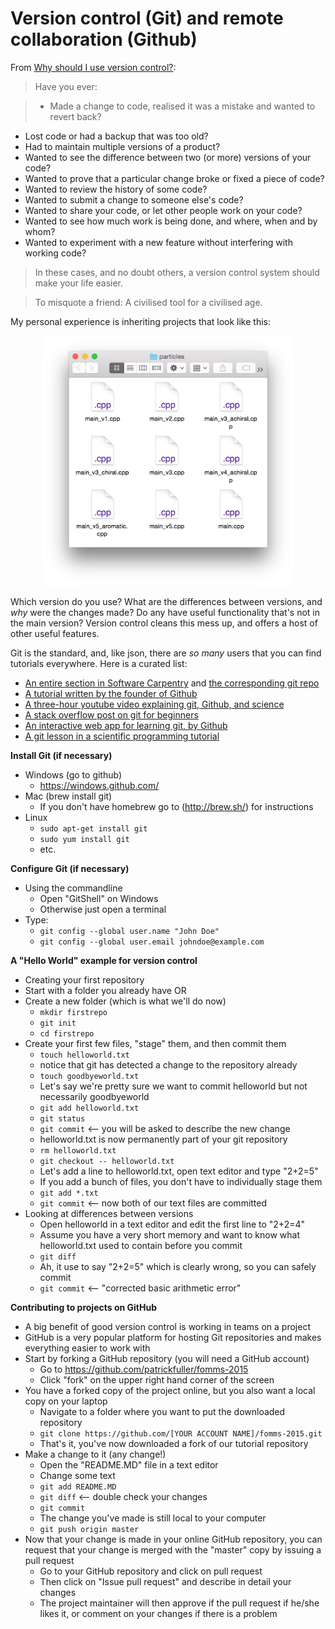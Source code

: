 Version control (Git) and remote collaboration (Github)
=======================================================

From [Why should I use version control?](http://stackoverflow.com/questions/1408450/why-should-i-use-version-control):

> Have you ever:

> * Made a change to code, realised it was a mistake and wanted to revert back?
* Lost code or had a backup that was too old?
* Had to maintain multiple versions of a product?
* Wanted to see the difference between two (or more) versions of your code?
* Wanted to prove that a particular change broke or fixed a piece of code?
* Wanted to review the history of some code?
* Wanted to submit a change to someone else's code?
* Wanted to share your code, or let other people work on your code?
* Wanted to see how much work is being done, and where, when and by whom?
* Wanted to experiment with a new feature without interfering with working code?

> In these cases, and no doubt others, a version control system should make your life easier.

> To misquote a friend: A civilised tool for a civilised age.

My personal experience is inheriting projects that look like this:

<p align="center">
  <img src="img/folder.png" height="400"/>
</p>

Which version do you use? What are the differences between versions, and *why* were the changes made? Do any have useful functionality that's not in the main version? Version control cleans this mess up, and offers a host of other useful features.

Git is the standard, and, like json, there are *so many* users that you can find tutorials everywhere. Here is a curated list:

 * [An entire section in Software Carpentry](http://software-carpentry.org/v5/novice/git/index.html) and [the corresponding git repo](https://github.com/swcarpentry/boot-camps/tree/master/version-control/git/local)
 * [A tutorial written by the founder of Github](http://git-scm.com/doc)
 * [A three-hour youtube video explaining git, Github, and science](https://www.youtube.com/watch?v=T0BE9ApIegc)
 * [A stack overflow post on git for beginners](http://stackoverflow.com/questions/315911/git-for-beginners-the-definitive-practical-guide)
 * [An interactive web app for learning git, by Github](https://try.github.io/levels/1/challenges/1)
 * [A git lesson in a scientific programming tutorial](http://nbviewer.ipython.org/github/jrjohansson/scientific-python-lectures/blob/master/Lecture-7-Revision-Control-Software.ipynb)

**Install Git (if necessary)**
* Windows (go to github)
  * https://windows.github.com/
* Mac (brew install git)
  * If you don't have homebrew go to (http://brew.sh/) for instructions
* Linux
  * `sudo apt-get install git`
  * `sudo yum install git`
  * etc.

**Configure Git (if necessary)**
* Using the commandline
  * Open "GitShell" on Windows
  * Otherwise just open a terminal
* Type:
  * `git config --global user.name "John Doe"`
  * `git config --global user.email johndoe@example.com`

**A "Hello World" example for version control**
* Creating your first repository
* Start with a folder you already have OR
* Create a new folder (which is what we'll do now)
  * `mkdir firstrepo`
  * `git init`
  * `cd firstrepo`
* Create your first few files, "stage" them, and then commit them
  * `touch helloworld.txt`
  * notice that git has detected a change to the repository already
  * `touch goodbyeworld.txt`
  * Let's say we're pretty sure we want to commit helloworld but not necessarily goodbyeworld
  * `git add helloworld.txt`
  * `git status`
  * `git commit` <-- you will be asked to describe the new change
  * helloworld.txt is now permanently part of your git repository
  * `rm helloworld.txt`
  * `git checkout -- helloworld.txt`
  * Let's add a line to helloworld.txt, open text editor and type "2+2=5"
  * If you add a bunch of files, you don't have to individually stage them
  * `git add *.txt`
  * `git commit` <-- now both of our text files are committed
* Looking at differences between versions
  * Open helloworld in a text editor and edit the first line to "2+2=4"
  * Assume you have a very short memory and want to know what helloworld.txt used to contain before you commit
  * `git diff`
  * Ah, it use to say "2+2=5" which is clearly wrong, so you can safely commit
  * `git commit` <-- "corrected basic arithmetic error"

**Contributing to projects on GitHub**
* A big benefit of good version control is working in teams on a project
* GitHub is a very popular platform for hosting Git repositories and makes everything easier to work with
* Start by forking a GitHub repository (you will need a GitHub account)
  * Go to https://github.com/patrickfuller/fomms-2015
  * Click "fork" on the upper right hand corner of the screen
* You have a forked copy of the project online, but you also want a local copy on your laptop
  * Navigate to a folder where you want to put the downloaded repository
  * `git clone https://github.com/[YOUR ACCOUNT NAME]/fomms-2015.git`
  * That's it, you've now downloaded a fork of our tutorial repository
* Make a change to it (any change!)
  * Open the "README.MD" file in a text editor
  * Change some text
  * `git add README.MD`
  * `git diff` <-- double check your changes
  * `git commit`
  * The change you've made is still local to your computer
  * `git push origin master`
* Now that your change is made in your online GitHub repository, you can request that your change is merged with the "master" copy by issuing a pull request
  * Go to your GitHub repository and click on pull request
  * Then click on "Issue pull request" and describe in detail your changes
  * The project maintainer will then approve if the pull request if he/she likes it, or comment on your changes if there is a problem
